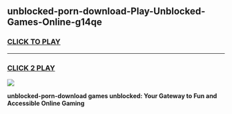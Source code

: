 
## unblocked-porn-download-Play-Unblocked-Games-Online-g14qe
<h3>
<a href="https://premium76.site?title=unblocked-porn-download&ref=25A">CLICK TO PLAY</a></h3>
<hr>

<h3>
<a href="https://premium76.site?title=unblocked-porn-download&ref=25A">CLICK 2 PLAY</a>
  
</h3>

<a href="https://premium76.site?title=unblocked-porn-download&ref=25A"><img src="https://clearcache.store/games.png"></a>


**unblocked-porn-download games unblocked: Your Gateway to Fun and Accessible Online Gaming**

